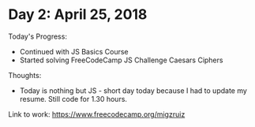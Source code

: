 # Day 2: April 25, 2018

Today's Progress: 
- Continued with JS Basics Course
- Started solving FreeCodeCamp JS Challenge Caesars Ciphers

Thoughts: 
- Today is nothing but JS - short day today because I had to update my resume. Still code for 1.30 hours.

Link to work:   https://www.freecodecamp.org/migzruiz